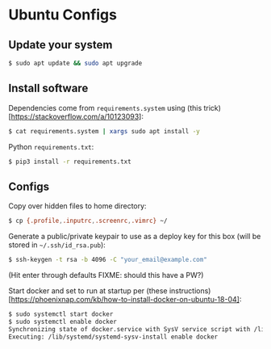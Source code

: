 # Ubuntu Configs

## Update your system

```bash
$ sudo apt update && sudo apt upgrade
```

## Install software

Dependencies come from `requirements.system` using (this trick)[https://stackoverflow.com/a/10123093]:
```bash
$ cat requirements.system | xargs sudo apt install -y
```

Python `requirements.txt`:
```bash
$ pip3 install -r requirements.txt
```

## Configs

Copy over hidden files to home directory:
```bash
$ cp {.profile,.inputrc,.screenrc,.vimrc} ~/
```

Generate a public/private keypair to use as a deploy key for this box (will be stored in `~/.ssh/id_rsa.pub`):
```bash
$ ssh-keygen -t rsa -b 4096 -C "your_email@example.com"
```
(Hit enter through defaults FIXME: should this have a PW?)

Start docker and set to run at startup per (these instructions)[https://phoenixnap.com/kb/how-to-install-docker-on-ubuntu-18-04]:
```bash
$ sudo systemctl start docker
$ sudo systemctl enable docker
Synchronizing state of docker.service with SysV service script with /lib/systemd/systemd-sysv-install.
Executing: /lib/systemd/systemd-sysv-install enable docker
```
